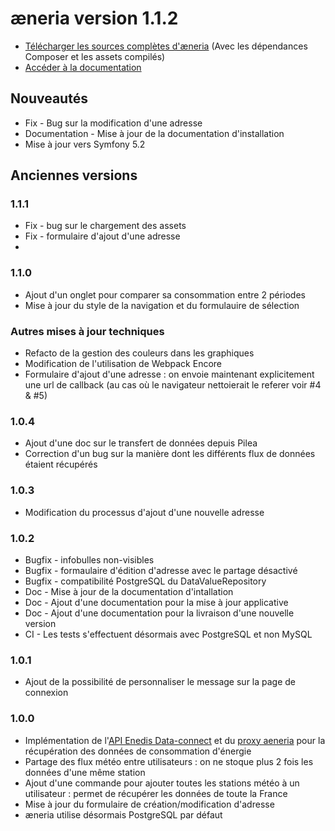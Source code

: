 # æneria version 1.1.2

* [Télécharger les sources complètes d'æneria](http://statics.aeneria.com/) (Avec les dépendances Composer et les assets compilés)
* [Accéder à la documentation](https://docs.aeneria.com/fr/latest/)

## Nouveautés

* Fix - Bug sur la modification d'une adresse
* Documentation - Mise à jour de la documentation d'installation
* Mise à jour vers Symfony 5.2

## Anciennes versions

### 1.1.1

* Fix - bug sur le chargement des assets
* Fix - formulaire d'ajout d'une adresse
*
### 1.1.0

* Ajout d'un onglet pour comparer sa consommation entre 2 périodes
* Mise à jour du style de la navigation et du formulauire de sélection

### Autres mises à jour techniques

* Refacto de la gestion des couleurs dans les graphiques
* Modification de l'utilisation de Webpack Encore
* Formulaire d'ajout d'une adresse : on envoie maintenant explicitement une url de callback
  (au cas où le navigateur nettoierait le referer voir #4 & #5)

### 1.0.4

* Ajout d'une doc sur le transfert de données depuis Pilea
* Correction d'un bug sur la manière dont les différents flux de données étaient récupérés

### 1.0.3

* Modification du processus d'ajout d'une nouvelle adresse

### 1.0.2

* Bugfix - infobulles non-visibles
* Bugfix - formaulaire d'édition d'adresse avec le partage désactivé
* Bugfix - compatibilité PostgreSQL du DataValueRepository
* Doc - Mise à jour de la documentation d'intallation
* Doc - Ajout d'une documentation pour la mise à jour applicative
* Doc - Ajout d'une documentation pour la livraison d'une nouvelle version
* CI - Les tests s'effectuent désormais avec PostgreSQL et non MySQL

### 1.0.1

* Ajout de la possibilité de personnaliser le message sur la page de connexion

### 1.0.0

* Implémentation de l'[API Enedis Data-connect](https://datahub-enedis.fr/data-connect/) et du [proxy aeneria](https://gitlab.com/aeneria/aeneria-proxy) pour la récupération des données de consommation d'énergie
* Partage des flux météo entre utilisateurs : on ne stoque plus 2 fois les données d'une même station
* Ajout d'une commande pour ajouter toutes les stations météo à un utilisateur : permet
  de récupérer les données de toute la France
* Mise à jour du formulaire de création/modification d'adresse
* æneria utilise désormais PostgreSQL par défaut
